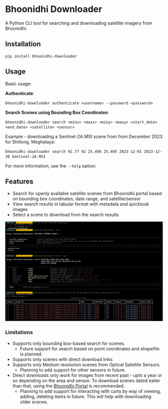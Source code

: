 # Bhoonidhi Downloader

A Python CLI tool for searching and downloading satellite imagery from Bhoonidhi.

## Installation

```shell
pip install bhoonidhi-downloader
```

## Usage

Basic usage:

**Authenticate**:

```shell
bhoonidhi-downloader authenticate <username> --password <password>
```

**Search Scenes using Bounding Box Coordinates**:

```shell
bhoonidhi-downloader search <minx> <maxx> <miny> <maxy> <start_date> <end_date> <satellite> <sensor>
```

Example - downloading a Sentinel-2A MSI scene from from December 2023 for Shillong, Meghalaya:

```shell
bhoonidhi-downloader search 91.77 92 25.496 25.695 2023-12-01 2023-12-30 Sentinel-2A MSI
```

For more information, use the `--help` option:

## Features

- Search for openly available satellite scenes from Bhoonidhi portal based on bounding box coordinates, date range, and satellite/sensor
- View search results in tabular format with metadata and quicklook images
- Select a scene to download from the search results

![alt text](docs/image.png)

### Limitations

- Supports only bounding box-based search for scenes.
  - Future support for search based on point coordinates and shapefile is planned.
- Supports only scenes with direct download links
- Supports only Medium resolution scenes from Optical Satellite Sensors.
  - Planning to add support for other sensors in future.
- Direct downloads only work for images from recent past - upto a year or so depending on the area and sensor. To download scenes dated ealier than that, using the [Bhoonidhi Portal](https://bhoonidhi.nrsc.gov.in/bhoonidhi/index.html#) is recommended.
  - Planning to add support for interacting with carts by way of viewing, adding, deleting items in future. This will help with downloading older scenes.
